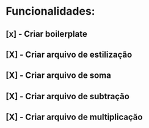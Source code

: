 # Funcionalidades:

## [x] - Criar boilerplate
## [X] - Criar arquivo de estilização
## [X] - Criar arquivo de soma
## [X] - Criar arquivo de subtração
## [X] - Criar arquivo de multiplicação
